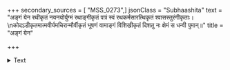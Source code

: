 +++
secondary_sources = [ "MSS_0273",]
jsonClass = "Subhaashita"
text = "अङ्गं येन रथीकृतं नयनयोर्युग्मं रथाङ्गीकृतं पत्रं स्वं रथकर्मसारत्थिकृतं श्वासस्तुरंगीकृताः।  \nकोदऽडीकृतमात्मवीर्यमचिरान्मौर्वीकृतं भूषणं वामाङ्गं विशिखीकृतं दिशतु नः क्षेमं स धन्वी पुमान्॥"
title = "अङ्गं येन"

+++

<details><summary>Text</summary>

अङ्गं येन रथीकृतं नयनयोर्युग्मं रथाङ्गीकृतं पत्रं स्वं रथकर्मसारत्थिकृतं श्वासस्तुरंगीकृताः।  
कोदऽडीकृतमात्मवीर्यमचिरान्मौर्वीकृतं भूषणं वामाङ्गं विशिखीकृतं दिशतु नः क्षेमं स धन्वी पुमान्॥
</details>
